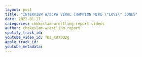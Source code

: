 ```yaml
---
layout: post
title: "INTERVIEW W/ECPW VIRAL CHAMPION MIKE \"LOVE\" JONES"
date: 2022-01-17
categories: chokeslam-wrestling-report videos
author: chokeslam-wrestling-report
spotify_track_id: 
youtube_video_id: fDJ_KdYbQ2g
apple_track_id: 
youtube_metadata: 
---
```

